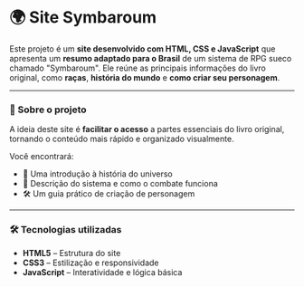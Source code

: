 # 🌍 Site Symbaroum

Este projeto é um **site desenvolvido com HTML, CSS e JavaScript** que apresenta um **resumo adaptado para o Brasil** de um sistema de RPG sueco chamado "Symbaroum". Ele reúne as principais informações do livro original, como **raças**, **história do mundo** e **como criar seu personagem**.

---

### 📘 Sobre o projeto

A ideia deste site é **facilitar o acesso** a partes essenciais do livro original, tornando o conteúdo mais rápido e organizado visualmente.

Você encontrará:

- 📖 Uma introdução à história do universo
- 🧝 Descrição do sistema e como o combate funciona
- 🛠️ Um guia prático de criação de personagem

---

### 🛠️ Tecnologias utilizadas

- **HTML5** – Estrutura do site  
- **CSS3** – Estilização e responsividade  
- **JavaScript** – Interatividade e lógica básica
